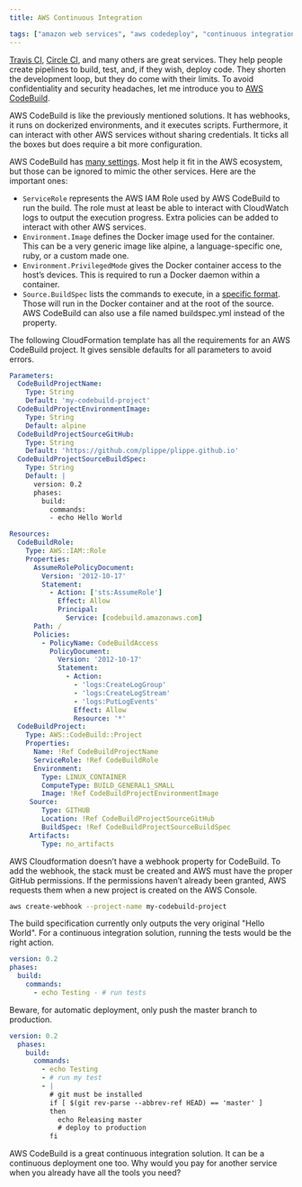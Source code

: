 ```yaml
---
title: AWS Continuous Integration

tags: ["amazon web services", "aws codedeploy", "continuous integration"]
---
```


[Travis CI](https://travis-ci.org/), [Circle CI](https://circleci.com/), and many others are great services. They help people create pipelines to build, test, and, if they wish, deploy code. They shorten the development loop, but they do come with their limits. To avoid confidentiality and security headaches, let me introduce you to [AWS CodeBuild](https://aws.amazon.com/codebuild/).

AWS CodeBuild is like the previously mentioned solutions. It has webhooks, it runs on dockerized environments, and it executes scripts. Furthermore, it can interact with other AWS services without sharing credentials. It ticks all the boxes but does require a bit more configuration.

AWS CodeBuild has [many settings](https://docs.aws.amazon.com/AWSCloudFormation/latest/UserGuide/aws-resource-codebuild-project.html). Most help it fit in the AWS ecosystem, but those can be ignored to mimic the other services. Here are the important ones:
- `ServiceRole` represents the AWS IAM Role used by AWS CodeBuild to run the build. The role must at least be able to interact with CloudWatch logs to output the execution progress. Extra policies can be added to interact with other AWS services.
- `Environment.Image` defines the Docker image used for the container. This can be a very generic image like alpine, a language-specific one, ruby, or a custom made one.
- `Environment.PrivilegedMode` gives the Docker container access to the host’s devices. This is required to run a Docker daemon within a container.
- `Source.BuildSpec` lists the commands to execute, in a [specific format](https://docs.aws.amazon.com/codebuild/latest/userguide/build-spec-ref.html). Those will run in the Docker container and at the root of the source. AWS CodeBuild can also use a file named buildspec.yml instead of the property.

The following CloudFormation template has all the requirements for an AWS CodeBuild project. It gives sensible defaults for all parameters to avoid errors.

```yaml
Parameters:
  CodeBuildProjectName:
    Type: String
    Default: 'my-codebuild-project'
  CodeBuildProjectEnvironmentImage:
    Type: String
    Default: alpine
  CodeBuildProjectSourceGitHub:
    Type: String
    Default: 'https://github.com/plippe/plippe.github.io'
  CodeBuildProjectSourceBuildSpec:
    Type: String
    Default: |
      version: 0.2
      phases:
        build:
          commands:
          - echo Hello World

Resources:
  CodeBuildRole:
    Type: AWS::IAM::Role
    Properties:
      AssumeRolePolicyDocument:
        Version: '2012-10-17'
        Statement:
          - Action: ['sts:AssumeRole']
            Effect: Allow
            Principal:
              Service: [codebuild.amazonaws.com]
      Path: /
      Policies:
        - PolicyName: CodeBuildAccess
          PolicyDocument:
            Version: '2012-10-17'
            Statement:
              - Action:
                - 'logs:CreateLogGroup'
                - 'logs:CreateLogStream'
                - 'logs:PutLogEvents'
                Effect: Allow
                Resource: '*'
  CodeBuildProject:
    Type: AWS::CodeBuild::Project
    Properties:
      Name: !Ref CodeBuildProjectName
      ServiceRole: !Ref CodeBuildRole
      Environment:
        Type: LINUX_CONTAINER
        ComputeType: BUILD_GENERAL1_SMALL
        Image: !Ref CodeBuildProjectEnvironmentImage
     Source:
        Type: GITHUB
        Location: !Ref CodeBuildProjectSourceGitHub
        BuildSpec: !Ref CodeBuildProjectSourceBuildSpec
     Artifacts:
        Type: no_artifacts
```

AWS Cloudformation doesn’t have a webhook property for CodeBuild. To add the webhook, the stack must be created and AWS must have the proper GitHub permissions. If the permissions haven’t already been granted, AWS requests them when a new project is created on the AWS Console.

```sh
aws create-webhook --project-name my-codebuild-project
```

The build specification currently only outputs the very original "Hello World". For a continuous integration solution, running the tests would be the right action.

```yaml
version: 0.2
phases:
  build:
    commands:
      - echo Testing - # run tests
```

Beware, for automatic deployment, only push the master branch to production.

```yaml
version: 0.2
  phases:
    build:
      commands:
        - echo Testing
        - # run my test
        - |
          # git must be installed
          if [ $(git rev-parse --abbrev-ref HEAD) == 'master' ]
          then
            echo Releasing master
            # deploy to production
          fi
```

AWS CodeBuild is a great continuous integration solution. It can be a continuous deployment one too. Why would you pay for another service when you already have all the tools you need?
